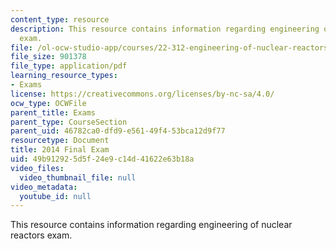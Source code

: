 ```yaml
---
content_type: resource
description: This resource contains information regarding engineering of nuclear reactors
  exam.
file: /ol-ocw-studio-app/courses/22-312-engineering-of-nuclear-reactors-fall-2015/49b912925d5f24e9c14d41622e63b18a_MIT22_312F15_final_2014.pdf
file_size: 901378
file_type: application/pdf
learning_resource_types:
- Exams
license: https://creativecommons.org/licenses/by-nc-sa/4.0/
ocw_type: OCWFile
parent_title: Exams
parent_type: CourseSection
parent_uid: 46782ca0-dfd9-e561-49f4-53bca12d9f77
resourcetype: Document
title: 2014 Final Exam
uid: 49b91292-5d5f-24e9-c14d-41622e63b18a
video_files:
  video_thumbnail_file: null
video_metadata:
  youtube_id: null
---
```

This resource contains information regarding engineering of nuclear reactors exam.